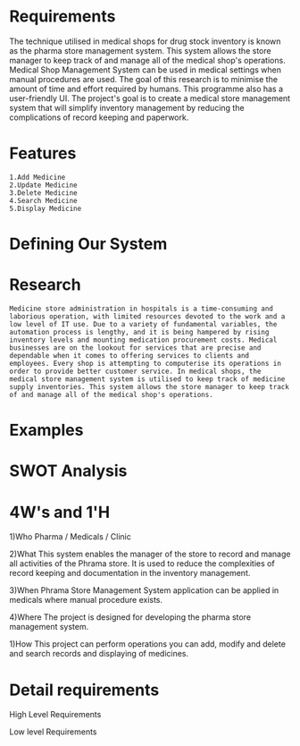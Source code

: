 # Requirements
The technique utilised in medical shops for drug stock inventory is known as the pharma store management system. This system allows the store manager to keep track of and manage all of the medical shop's operations. Medical Shop Management System can be used in medical settings when manual procedures are used. The goal of this research is to minimise the amount of time and effort required by humans. This programme also has a user-friendly UI. The project's goal is to create a medical store management system that will simplify inventory management by reducing the complications of record keeping and paperwork.
# Features
    1.Add Medicine
    2.Update Medicine
    3.Delete Medicine
    4.Search Medicine
    5.Display Medicine
# Defining Our System

 # Research
    Medicine store administration in hospitals is a time-consuming and laborious operation, with limited resources devoted to the work and a low level of IT use. Due to a variety of fundamental variables, the automation process is lengthy, and it is being hampered by rising inventory levels and mounting medication procurement costs. Medical businesses are on the lookout for services that are precise and dependable when it comes to offering services to clients and employees. Every shop is attempting to computerise its operations in order to provide better customer service. In medical shops, the medical store management system is utilised to keep track of medicine supply inventories. This system allows the store manager to keep track of and manage all of the medical shop's operations.
# Examples

# SWOT Analysis 
# 4W's and 1'H
1)Who
Pharma / Medicals / Clinic

2)What
This system enables the manager of the store to record and manage all activities of the Phrama store. It is used to reduce the complexities of record keeping and documentation in the inventory management.

3)When
Phrama Store Management System application can be applied in medicals where manual procedure exists.

4)Where
The project is designed for developing the pharma store management system.

1)How
This project can perform operations you can add, modify and delete and search records and displaying of medicines.
# Detail requirements
High Level Requirements

Low level Requirements



